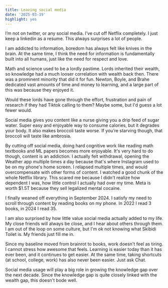 ```yaml
---
title: Leaving social media
date: '2025-03-19'
highlight: yes
---
```


I’m not on twitter, or any social media. I’ve cut off Netflix completely. I just keep a linkedin as a resume. This always surprises a lot of people.

I am addicted to information, boredom has always felt like knives in the brain. At the same time, I think the need for information is fundamentally built into all humans, just like the need for respect and love.

Math and science used to be a lordly pastime. Lords inherited their wealth, so knowledge had a much looser correlation with wealth back then. There was a prominent minority that did it for fun. Newton, Boyle, and Brahe dedicated vast amounts of time and money to learning, and a large part of this was because they enjoyed it.

Would these lords have gone through the effort, frustration and pain of research if they had Tiktok calling to them? Maybe some, but I'd guess a lot fewer would.

Social media gives you content like a nurse giving you a drip feed of sugar water. Super easy and enjoyable way to consume calories, but it degrades your body. It also makes broccoli taste worse. If you’re starving though, that broccoli will taste like ambrosia.

By cutting off social media, doing hard cognitive work like reading math textbooks and ML papers becomes more enjoyable. It's very hard to do though, content is an addiction. I actually felt withdrawal, opening the Weather app multiple times a day because that's where Instagram used to be on my phone's home screen. I relapsed multiple times, and would overcompensate with other forms of content. I watched a good chunk of the whole Netflix library. This scared me because I didn't realize how dependent I was, how little control I actually had over my time. Meta is worth $1.5T because they sell legalized mental cocaine.

I finally weaned off everything in September 2024. I satisfy my need to scroll through content by reading books on my phone. In 2022 I read 3 books, in 2024 I read 35.

I am also surprised by how little value social media actually added to my life. My close friends will always be close, and I hear about others through them. I am out of the loop on some culture, but I'm ok not knowing what Skibidi Toilet is. My friends just fill me in.

Since my baseline moved from brainrot to books, work doesn't feel as tiring. I cannot stress how awesome that feels. Learning is easier today than it has ever been, and it continues to get easier. At the same time, taking shortcuts (at school, college, work) has also never been easier. Just ask Chat.

Social media usage will play a big role in growing the knowledge gap over the next decade. Since the knowledge gap is quite closely linked with the wealth gap, this doesn't bode well.
